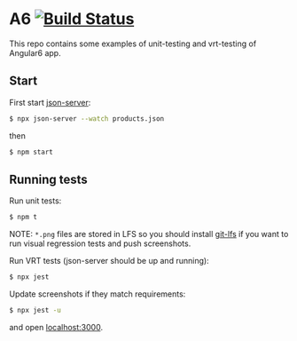 # A6 [![Build Status](https://travis-ci.org/msn0/a6-examples.svg?branch=master)](http://travis-ci.org/msn0/a6-examples)

This repo contains some examples of unit-testing and vrt-testing of Angular6 app.

## Start

First start [json-server](https://www.npmjs.com/package/json-server):

```sh
$ npx json-server --watch products.json
```

then

```sh
$ npm start
```

## Running tests

Run unit tests:

```sh
$ npm t
```

NOTE: `*.png` files are stored in LFS so you should install [git-lfs](https://git-lfs.github.com/) if you want to run visual regression tests and push screenshots.

Run VRT tests (json-server should be up and running):

```sh
$ npx jest
```

Update screenshots if they match requirements:

```sh
$ npx jest -u
```

and open [localhost:3000](http://localhost:3000).
